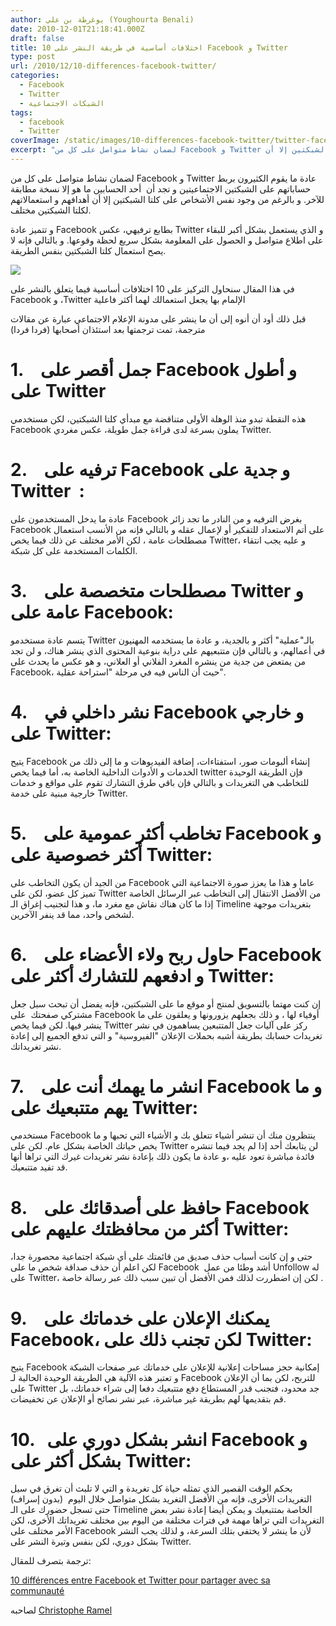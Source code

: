 ```yaml
---
author: يوغرطة بن علي (Youghourta Benali)
date: 2010-12-01T21:18:41.000Z
draft: false
title: 10 اختلافات أساسية في طريقة النشر على Facebook و Twitter
type: post
url: /2010/12/10-differences-facebook-twitter/
categories:
  - Facebook
  - Twitter
  - الشبكات الاجتماعية
tags:
  - facebook
  - Twitter
coverImage: /static/images/10-differences-facebook-twitter/twitter-facebook.jpg
excerpt: "لضمان نشاط متواصل على كل من Facebook و Twitter عادة ما يقوم الكثيرون بربط حساباتهم على الشبكتين الاجتماعيتين و تجد أن\_ أحد الحسابين ما هو إلا نسخة مطابقة للآخر. و بالرغم من وجود نفس الأشخاص على كلتا الشبكتين إلا أن"
---
```

لضمان نشاط متواصل على كل من Facebook و Twitter عادة ما يقوم الكثيرون بربط حساباتهم على الشبكتين الاجتماعيتين و تجد أن  أحد الحسابين ما هو إلا نسخة مطابقة للآخر. و بالرغم من وجود نفس الأشخاص على كلتا الشبكتين إلا أن أهدافهم و استعمالاتهم لكلتا الشبكتين مختلف.

و تتميز عادة Facebook بطابع ترفيهي، عكس Twitter و الذي يستعمل بشكل أكبر للبقاء على اطلاع متواصل و الحصول على المعلومة بشكل سريع لحظة وقوعها. و بالتالي فإنه لا يصح استعمال كلتا الشبكتين بنفس الطريقة.

![](/static/images/10-differences-facebook-twitter/twitter-facebook.jpg)

في هذا المقال سنحاول التركيز على 10 اختلافات أساسية فيما يتعلق بالنشر على Facebook و ،Twitter الإلمام بها يجعل استعمالك لهما أكثر فاعلية

قبل ذلك أود أن أنوه إلى أن ما ينشر على مدونة الإعلام الاجتماعي عبارة عن مقالات مترجمة، تمت ترجمتها بعد استئذان أصحابها (فردا فردا)

# 1.    جمل أقصر على Facebook و أطول على Twitter

هذه النقطة تبدو منذ الوهلة الأولى متناقضة مع مبدأي كلتا الشبكتين، لكن مستخدمي Facebook يملون بسرعة لدى قراءة جمل طويلة، عكس مغردي Twitter.

# 2.    ترفيه على Facebook و جدية على Twitter  :

عادة ما يدخل المستخدمون على Facebook بغرض الترفيه و من النادر ما تجد زائر Facebook على أتم الاستعداد للتفكير أو لإعمال عقله و بالتالي فإنه من الأنسب استعمال مصطلحات عامة ، لكن الأمر مختلف عن ذلك فيما يخص Twitter، و عليه يجب انتقاء الكلمات المستخدمة على كل شبكة.

# 3.    مصطلحات متخصصة على Twitter و عامة على Facebook:

يتسم عادة مستخدمو Twitter بالـ"عملية" أكثر و بالجدية، و عادة ما يستخدمه المهنيون في أعمالهم، و بالتالي فإن متتبعيهم على دراية بنوعية المحتوى الذي ينشر هناك، و لن تجد من يمتعض من جدية من ينشره المغرد الفلاني أو العلاني، و هو عكس ما يحدث على Facebook، حيث أن الناس فيه في مرحلة "استراحة عقلية".

# 4.    نشر داخلي في Facebook و خارجي على Twitter:

يتيح Facebook إنشاء ألبومات صور، استفتاءات، إضافة الفيديوهات و ما إلى ذلك من الخدمات و الأدوات الداخلية الخاصة به، أما فيما يخص twitter فإن الطريقة الوحيدة للتخاطب هي التغريدات و بالتالي فإن باقي طرق التشارك تقوم على مواقع و خدمات خارجية مبنية على خدمة Twitter.

# 5.    تخاطب أكثر عمومية على Facebook و أكثر خصوصية على Twitter:

من الجيد أن يكون التخاطب على Facebook عاما و هذا ما يعزز صورة الاجتماعية التي تميز كل عضو، لكن على Twitter من الأفضل الانتقال إلى التخاطب عبر الرسائل الخاصة إذا ما كان هناك نقاش مع مغرد ما، و هذا لتجنيب إغراق الـ Timeline بتغريدات موجهة لشخص واحد، مما قد ينفر الآخرين.

# 6.    حاول ربح ولاء الأعضاء على Facebook و ادفعهم للتشارك أكثر على Twitter:

إن كنت مهتما بالتسويق لمنتج أو موقع ما على الشبكتين، فإنه يفضل أن تبحث سبل جعل مشتركي صفحتك  على Facebook أوفياء لها ، و ذلك بجعلهم يزورونها و يعلقون على ما ينشر فيها. لكن فيما يخص Twitter ركز على آليات جعل المتتبعين يساهمون في نشر تغريدات حسابك بطريقة أشبه بحملات الإعلان "الفيروسية" و التي تدفع الجميع إلى إعادة نشر تغريداتك.

# 7.    انشر ما يهمك أنت على Facebook و ما يهم متتبعيك على Twitter:

مستخدمي Facebook ينتظرون منك أن تنشر أشياء تتعلق بك و الأشياء التي تحبها و ما يخص حياتك الخاصة بشكل عام. لكن على Twitter لن يتابعك أحد إذا لم يجد فيما تنشره فائدة مباشرة تعود عليه ،و عادة ما يكون ذلك بإعادة نشر تغريدات غيرك التي تراها أنها قد تفيد متتبعيك.

# 8.    حافظ على أصدقائك على Facebook أكثر من محافظتك عليهم على Twitter:

حتى و إن كانت أسباب حذف صديق من قائمتك على أي شبكة اجتماعية محصورة جدا، لكن اعلم أن حذف صداقة شخص ما على Facebook  أشد وطئا من عمل Unfollow له على Twitter، لكن إن اضطررت لذلك فمن الأفضل أن تبين سبب ذلك عبر رسالة خاصة .

# 9.    يمكنك الإعلان على خدماتك على Facebook، لكن تجنب ذلك على Twitter:

يتيح Facebook إمكانية حجز مساحات إعلانية للإعلان على خدماتك عبر صفحات الشبكة و تعتبر هذه الآلية هي الطريقة الوحيدة الحالية لـ Facebook للتربح، لكن بما أن الإعلان على Twitter جد محدود، فتجنب قدر المستطاع دفع متتبعيك دفعا إلى شراء خدماتك، بل قم بتقديمها لهم بطريقة غير مباشرة، عبر نشر نصائح أو الإعلان عن تخفيضات.

# 10.   انشر بشكل دوري على Facebook و بشكل أكثر على Twitter:

بحكم الوقت القصير الذي تمثله حياة كل تغريدة و التي لا تلبث أن تغرق في سيل التغريدات الأخرى، فإنه من الأفضل التغريد بشكل متواصل خلال اليوم  (بدون إسراف) حتى تسجل حضورك على الـ Timeline الخاصة بمتتبعيك و يمكن أيضا إعادة نشر بعض التغريدات التي تراها مهمة في فترات مختلفة من اليوم بين مختلف تغريداتك الأخرى، لكن الأمر مختلف على Facebook لأن ما ينشر لا يختفي بتلك السرعة، و لذلك يجب النشر بشكل دوري، لكن بنفس وتيرة النشر على Twitter.

ترجمة بتصرف للمقال:

[10 différences entre Facebook et Twitter pour partager avec sa communauté](http://www.kriisiis.fr/index.php/10-differences-entre-facebook-et-twitter-pour-partager-avec-sa-communaute/)

لصاحبه [Christophe Ramel](http://twitter.com/Kriisiis)
